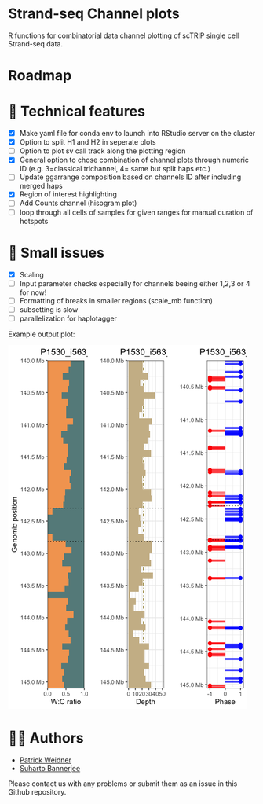 # Strand-seq Channel plots
R functions for combinatorial data channel plotting of scTRIP single cell Strand-seq data.

# Roadmap

# 📕 Technical features
- [X] Make yaml file for conda env to launch into RStudio server on the cluster
- [X] Option to split H1 and H2 in seperate plots
- [ ] Option to plot sv call track along the plotting region
- [X] General option to chose combination of channel plots through numeric ID (e.g. 3=classical trichannel, 4= same but split haps etc.)
- [ ] Update ggarrange composition based on channels ID after including merged haps
- [X] Region of interest highlighting
- [ ] Add Counts channel (hisogram plot)
- [ ] loop through all cells of samples for given ranges for manual curation of hotspots

# 🛑 Small issues

- [X] Scaling
- [ ] Input parameter checks especially for channels beeing either 1,2,3 or 4 for now!
- [ ] Formatting of breaks in smaller regions (scale_mb function)
- [ ] subsetting is slow
- [ ] parallelization for haplotagger

Example output plot:

![trichannelplot](tri_channel_plot.png)

# 💂‍♂️ Authors
- [Patrick Weidner](https://github.com/pweidner)
- [Suharto Bannerjee](https://github.com/suhartobanerjee)

Please contact us with any problems or submit them as an issue in this Github repository.
